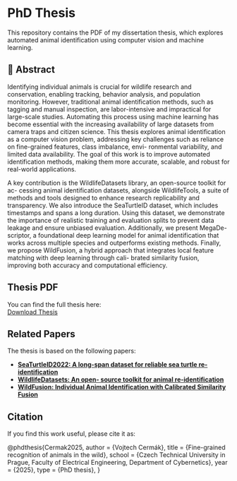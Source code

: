 # PhD Thesis

This repository contains the PDF of my dissertation thesis, which explores automated animal identification using computer vision and machine learning. 

## 📖 Abstract
Identifying individual animals is crucial for wildlife research and conservation, enabling
tracking, behavior analysis, and population monitoring. However, traditional animal
identification methods, such as tagging and manual inspection, are labor-intensive and
impractical for large-scale studies. Automating this process using machine learning has
become essential with the increasing availability of large datasets from camera traps and
citizen science. This thesis explores animal identification as a computer vision problem,
addressing key challenges such as reliance on fine-grained features, class imbalance, envi-
ronmental variability, and limited data availability. The goal of this work is to improve
automated identification methods, making them more accurate, scalable, and robust for
real-world applications.

A key contribution is the WildlifeDatasets library, an open-source toolkit for ac-
cessing animal identification datasets, alongside WildlifeTools, a suite of methods and
tools designed to enhance research replicability and transparency. We also introduce
the SeaTurtleID dataset, which includes timestamps and spans a long duration. Using
this dataset, we demonstrate the importance of realistic training and evaluation splits to
prevent data leakage and ensure unbiased evaluation. Additionally, we present MegaDe-
scriptor, a foundational deep learning model for animal identification that works across
multiple species and outperforms existing methods. Finally, we propose WildFusion, a
hybrid approach that integrates local feature matching with deep learning through cali-
brated similarity fusion, improving both accuracy and computational efficiency.

## Thesis PDF
You can find the full thesis here:  
[Download Thesis](./phd_thesis.pdf)

## Related Papers
The thesis is based on the following papers:

- **[SeaTurtleID2022:
A long-span dataset for reliable sea turtle re-identification](https://arxiv.org/pdf/2211.10307)**
- **[WildlifeDatasets: An open-
source toolkit for animal re-identification](https://arxiv.org/pdf/2311.09118)**
- **[WildFusion: Individual
Animal Identification with Calibrated Similarity Fusion](https://arxiv.org/pdf/2408.12934)**


## Citation
If you find this work useful, please cite it as:

@phdthesis{Cermak2025,
  author      = {Vojtech Cermák},
  title       = {Fine-grained recognition of animals in the wild},
  school      = {Czech Technical University in Prague, Faculty of Electrical Engineering, Department of Cybernetics},
  year        = {2025},
  type        = {PhD thesis},
}
